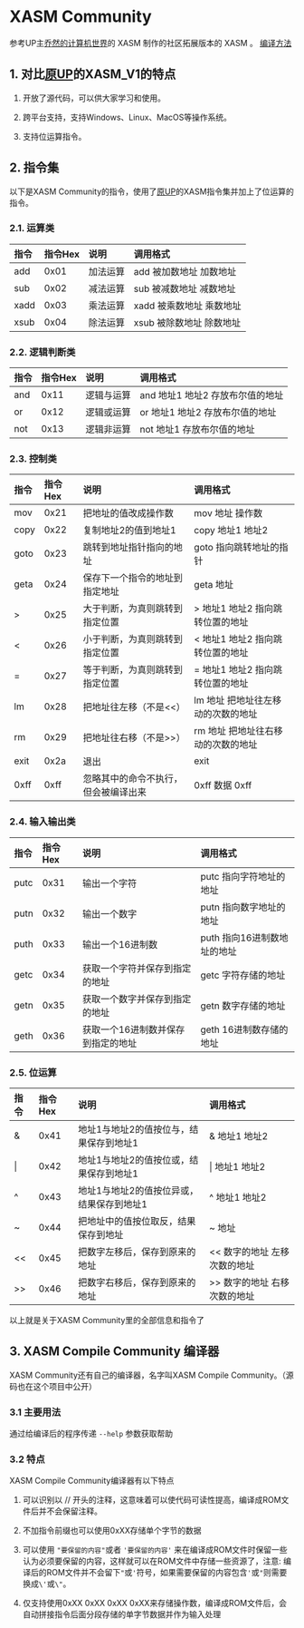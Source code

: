 # XASM Community
参考UP主[乔然的计算机世界](https://space.bilibili.com/1285279188)的 XASM 制作的社区拓展版本的 XASM 。
[编译方法](./build.md)

## 1. 对比[原UP](https://space.bilibili.com/1285279188)的XASM_V1的特点

1. 开放了源代码，可以供大家学习和使用。

2. 跨平台支持，支持Windows、Linux、MacOS等操作系统。

3. 支持位运算指令。

## 2. 指令集

以下是XASM Community的指令，使用了[原UP](https://space.bilibili.com/1285279188)的XASM指令集并加上了位运算的指令。

### 2.1. 运算类

|指令|指令Hex|说明|调用格式|
|:-|:-|:-|:-|
|add|0x01|加法运算|add 被加数地址 加数地址|
|sub|0x02|减法运算|sub 被减数地址 减数地址|
|xadd|0x03|乘法运算|xadd 被乘数地址 乘数地址|
|xsub|0x04|除法运算|xsub 被除数地址 除数地址|

<!-- ```yml
add 指向被加数的地址 指向加数地址 # 执行1次加法运算 (hex: 0x01)

sub 指向被减数的地址 指向减数地址 # 执行1次减法运算 (hex: 0x02)

xadd 指向被乘数的例子 指向乘数地址 # 执行1次乘法运算 (hex: 0x03)

xsub 指向被除数的地址 指向除数地址 # 执行1次除法运算 (hex: 0x04)
``` -->

### 2.2. 逻辑判断类

|指令|指令Hex|说明|调用格式|
|:-|:-|:-|:-|
|and|0x11|逻辑与运算|and 地址1 地址2 存放布尔值的地址|
|or|0x12|逻辑或运算|or 地址1 地址2 存放布尔值的地址|
|not|0x13|逻辑非运算|not 地址1 存放布尔值的地址|

<!-- ```yml
and 地址1 地址2 存放布尔值的地址 # 进行一次与运算，返回为1表示成立，返回为0表示不成立 (hex: 0x11)

or 地址1 地址2 存放布尔值的地址 # 进行一次或运算，返回为1表示成立，返回为0表示不成立 (hex: 0x12)

not 地址1 地址2 存放布尔值的地址 # 进行一次非运算，返回为1表示成立，返回为0表示不成立 (hex: 0x13)
``` -->

### 2.3. 控制类

|指令|指令Hex|说明|调用格式|
|:-|:-|:-|:-|
|mov|0x21|把地址的值改成操作数|mov 地址 操作数|
|copy|0x22|复制地址2的值到地址1|copy 地址1 地址2|
|goto|0x23|跳转到地址指针指向的地址|goto 指向跳转地址的指针|
|geta|0x24|保存下一个指令的地址到指定地址|geta 地址|
|\>|0x25|大于判断，为真则跳转到指定位置|> 地址1 地址2 指向跳转位置的地址|
|<|0x26|小于判断，为真则跳转到指定位置|< 地址1 地址2 指向跳转位置的地址|
|=|0x27|等于判断，为真则跳转到指定位置|= 地址1 地址2 指向跳转位置的地址|
|lm|0x28|把地址往左移（不是<<）|lm 地址 把地址往左移动的次数的地址|
|rm|0x29|把地址往右移（不是>>）|rm 地址 把地址往右移动的次数的地址|
|exit|0x2a|退出|exit|
|0xff|0xff|忽略其中的命令不执行，但会被编译出来|0xff 数据 0xff|


<!-- ```yml
mov 地址 操作数 # 执行1次赋值操作，此操作不需要直接寻址，填入地址和操作数即可 (hex: 0x21)

copy 地址1 地址2 # 复制地址2内的数据到地址1 (hex: 0x22)

goto 地址 # 从地址中读取输入并找到接下来要跳转的位置 (hex: 0x23)

geta 地址 # 获得当前程序计数器的位置并回存到指定地址 (hex: 0x24)

> 地址1 地址2 指向跳转位置的地址 # 执行1次大于判断，如果成立，跳转到地址指向的位置 (hex: 0x25)

< 地址1 地址2 指向跳转位置的地址 # 执行1次小于判断，如果成立，跳转到地址指向的位置 (hex: 0x26)

= 地址1 地址2 指向跳转位置的地址 # 执行1次相等判断，如果成立，跳转到地址指向的位置 (hex: 0x27)

lm 源地址 指向左移次数的地址 # (hex: 0x28)

rm 源地址 指向石移次数的地址 # (hex: 0x29)

exit # 结束程序的运行 (hex: 0x2a)
``` -->

### 2.4. 输入输出类

|指令|指令Hex|说明|调用格式|
|:-|:-|:-|:-|
|putc|0x31|输出一个字符|putc 指向字符地址的地址|
|putn|0x32|输出一个数字|putn 指向数字地址的地址|
|puth|0x33|输出一个16进制数|puth 指向16进制数地址的地址|
|getc|0x34|获取一个字符并保存到指定的地址|getc 字符存储的地址|
|getn|0x35|获取一个数字并保存到指定的地址|getn 数字存储的地址|
|geth|0x36|获取一个16进制数并保存到指定的地址|geth 16进制数存储的地址|

<!-- ```yml
putc 指向一个地址的指针 # 输出一个字符，从输入中获取对应的地址，然后从地址中获取要输出的内容 (hex: 0x31)

putn 指向一个地址的指针 # 输出一个数字，从输入中获取对应的地址，然后从地址中获取要输出的内容 (hex: 0x32)

puth 指向一个地址的指针 # 输出一个16进制数，从输入中获取对应的地址，然后从地址中获取要输出的内容 (hex: 0x33)

getc 地址 # 从键盘上获取一个字符并保存到指定的地址 (hex: 0x34)

getn 地址 # 从键盘上获取一个整型数据并保存到指定的地址 (hex: 0x35)

geth 地址 # 从键盘上获取一个整型数据并保存到指定的地址 (hex: 0x36)
``` -->

### 2.5. 位运算
|指令|指令Hex|说明|调用格式|
|:-|:-|:-|:-|
|&|0x41|地址1与地址2的值按位与，结果保存到地址1|& 地址1 地址2|
|\||0x42|地址1与地址2的值按位或，结果保存到地址1|\| 地址1 地址2|
|^|0x43|地址1与地址2的值按位异或，结果保存到地址1|^ 地址1 地址2|
|~|0x44|把地址中的值按位取反，结果保存到地址|~ 地址|
|<<|0x45|把数字左移后，保存到原来的地址|<< 数字的地址 左移次数的地址|
|\>>|0x46|把数字右移后，保存到原来的地址|>> 数字的地址 右移次数的地址|

以上就是关于XASM Community里的全部信息和指令了


## 3. XASM Compile Community 编译器

XASM Community还有自己的编译器，名字叫XASM Compile Community。（源码也在这个项目中公开）

### 3.1 主要用法

通过给编译后的程序传递 `--help` 参数获取帮助

### 3.2 特点

XASM Compile Community编译器有以下特点

1. 可以识别以 // 开头的注释，这意味着可以使代码可读性提高，编译成ROM文件后并不会保留注释。

2. 不加指令前缀也可以使用0xXX存储单个字节的数据

3. 可以使用 `"要保留的内容"`或者 `'要保留的内容'`  来在编译成ROM文件时保留一些认为必须要保留的内容，这样就可以在ROM文件中存储一些资源了，注意: 编译后的ROM文件并不会留下`"`或`'`符号，如果需要保留的内容包含`'`或`"`则需要换成`\'`或`\"`。

4. 仅支持使用0xXX 0xXX 0xXX 0xXX来存储操作数，编译成ROM文件后，会自动拼接指令后面分段存储的单字节数据并作为输入处理